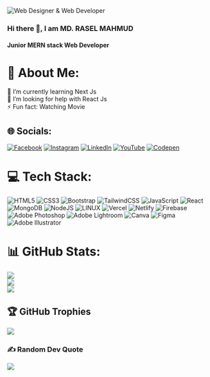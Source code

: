![Web Designer & Web Developer ](https://raw.githubusercontent.com/myself-rasel-mahmud/my-Portfolio/a25782f6e1fa5be11a6b5660e37281458d3f8640/Images/1655410840918.jpg)

### Hi there 👋, I am MD. RASEL MAHMUD
#### Junior MERN stack Web Developer 


# 💫 About Me:
🌱 I’m currently learning Next Js<br>🤔 I’m looking for help with React Js<br>⚡ Fun fact: Watching Movie


## 🌐 Socials:
[![Facebook](https://img.shields.io/badge/Facebook-%231877F2.svg?logo=Facebook&logoColor=white)](https://facebook.com/MyselfRaselMahmud) [![Instagram](https://img.shields.io/badge/Instagram-%23E4405F.svg?logo=Instagram&logoColor=white)](https://instagram.com/MyselfRaselMahmud) [![LinkedIn](https://img.shields.io/badge/LinkedIn-%230077B5.svg?logo=linkedin&logoColor=white)](https://linkedin.com/in/MyselfRaselMahmud) [![YouTube](https://img.shields.io/badge/YouTube-%23FF0000.svg?logo=YouTube&logoColor=white)](https://youtube.com/@RaselMahmudRana) [![Codepen](https://img.shields.io/badge/Codepen-000000?style=for-the-badge&logo=codepen&logoColor=white)](https://codepen.io/mdrmrana) 

# 💻 Tech Stack:
![HTML5](https://img.shields.io/badge/html5-%23E34F26.svg?style=for-the-badge&logo=html5&logoColor=white) ![CSS3](https://img.shields.io/badge/css3-%231572B6.svg?style=for-the-badge&logo=css3&logoColor=white) ![Bootstrap](https://img.shields.io/badge/bootstrap-%23563D7C.svg?style=for-the-badge&logo=bootstrap&logoColor=white) ![TailwindCSS](https://img.shields.io/badge/tailwindcss-%2338B2AC.svg?style=for-the-badge&logo=tailwind-css&logoColor=white) ![JavaScript](https://img.shields.io/badge/javascript-%23323330.svg?style=for-the-badge&logo=javascript&logoColor=%23F7DF1E) ![React](https://img.shields.io/badge/react-%2320232a.svg?style=for-the-badge&logo=react&logoColor=%2361DAFB) ![MongoDB](https://img.shields.io/badge/MongoDB-%234ea94b.svg?style=for-the-badge&logo=mongodb&logoColor=white) ![NodeJS](https://img.shields.io/badge/node.js-6DA55F?style=for-the-badge&logo=node.js&logoColor=white)  ![LINUX](https://img.shields.io/badge/Linux-FCC624?style=for-the-badge&logo=linux&logoColor=black) ![Vercel](https://img.shields.io/badge/vercel-%23000000.svg?style=for-the-badge&logo=vercel&logoColor=white) ![Netlify](https://img.shields.io/badge/netlify-%23000000.svg?style=for-the-badge&logo=netlify&logoColor=#00C7B7) ![Firebase](https://img.shields.io/badge/firebase-%23039BE5.svg?style=for-the-badge&logo=firebase) ![Adobe Photoshop](https://img.shields.io/badge/adobephotoshop-%2331A8FF.svg?style=for-the-badge&logo=adobephotoshop&logoColor=white) ![Adobe Lightroom](https://img.shields.io/badge/Adobe%20Lightroom-31A8FF.svg?style=for-the-badge&logo=Adobe%20Lightroom&logoColor=white) ![Canva](https://img.shields.io/badge/Canva-%2300C4CC.svg?style=for-the-badge&logo=Canva&logoColor=white) 	![Figma](https://img.shields.io/badge/figma-%23F24E1E.svg?style=for-the-badge&logo=figma&logoColor=white) ![Adobe Illustrator](https://img.shields.io/badge/adobeillustrator-%23FF9A00.svg?style=for-the-badge&logo=adobeillustrator&logoColor=white)
# 📊 GitHub Stats:
![](https://github-readme-stats.vercel.app/api?username=myself-rasel-mahmud&theme=dark&hide_border=false&include_all_commits=false&count_private=false)<br/>
![](https://github-readme-streak-stats.herokuapp.com/?user=myself-rasel-mahmud&theme=dark&hide_border=false)<br/>
![](https://github-readme-stats.vercel.app/api/top-langs/?username=myself-rasel-mahmud&theme=dark&hide_border=false&include_all_commits=false&count_private=false&layout=compact)

## 🏆 GitHub Trophies
![](https://github-profile-trophy.vercel.app/?username=myself-rasel-mahmud&theme=tokyonight&no-frame=true&no-bg=false&margin-w=4)

### ✍️ Random Dev Quote
![](https://quotes-github-readme.vercel.app/api?type=horizontal&theme=tokyonight)

